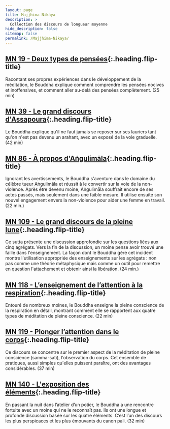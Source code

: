 ```yaml
---
layout: page
title: Majjhima Nikāya
description: >
  Collection des discours de longueur moyenne
hide_description: false
sitemap: false
permalink: /Majjhima-Nikaya/
---
```


## [MN 19 - Deux types de pensées](/Majjhima-Nikaya/MN19){:.heading.flip-title}

Racontant ses propres expériences dans le développement de la méditation, le Bouddha explique comment comprendre les pensées nocives et inoffensives, et comment aller au-delà des pensées complètement. (25 min)

## [MN 39 - Le grand discours d'Assapoura](/Majjhima-Nikaya/MN39){:.heading.flip-title}

Le Bouddha explique qu'il ne faut jamais se reposer sur ses lauriers tant qu'on n'est pas devenu un arahant, avec un exposé de la voie graduelle. (42 min)

## [MN 86 - À propos d'Aṅgulimāla](/Majjhima-Nikaya/MN86){:.heading.flip-title}

Ignorant les avertissements, le Bouddha s'aventure dans le domaine du célèbre tueur Aṅgulimāla et réussit à le convertir sur la voie de la non-violence. Après être devenu moine, Aṅgulimāla souffrait encore de ses actes passés, mais seulement dans une faible mesure. Il utilise ensuite son nouvel engagement envers la non-violence pour aider une femme en travail. (22 min.)

## [MN 109 - Le grand discours de la pleine lune](/Majjhima-Nikaya/MN109){:.heading.flip-title}

Ce sutta présente une discussion approfondie sur les questions liées aux cinq agrégats. Vers la fin de la discussion, un moine pense avoir trouvé une faille dans l'enseignement. La façon dont le Bouddha gère cet incident montre l'utilisation appropriée des enseignements sur les agrégats : non pas comme une théorie métaphysique mais comme un outil pour remettre en question l'attachement et obtenir ainsi la libération. (24&nbsp;min.)

## [MN 118 - L’enseignement de l’attention à la respiration](/Majjhima-Nikaya/MN118){:.heading.flip-title}

Entouré de nombreux moines, le Bouddha enseigne la pleine conscience de la respiration en détail, montrant comment elle se rapportent aux quatre types de méditation de pleine conscience. (22 min)

## [MN 119 - Plonger l’attention dans le corps](/Majjhima-Nikaya/MN119){:.heading.flip-title}

Ce discours se concentre sur le premier aspect de la méditation de pleine conscience (samma-sati), l'observation du corps. Cet ensemble de pratiques, aussi simples qu'elles puissent paraître, ont des avantages considérables. (37 min)

## [MN 140 - L'exposition des éléments](/Majjhima-Nikaya/MN140){:.heading.flip-title}

En passant la nuit dans l’atelier d’un potier, le Bouddha a une rencontre fortuite avec un moine qui ne le reconnaît pas. Ils ont une longue et profonde discussion basée sur les quatre éléments. C’est l’un des discours les plus perspicaces et les plus émouvants du canon pali. (32 min)
